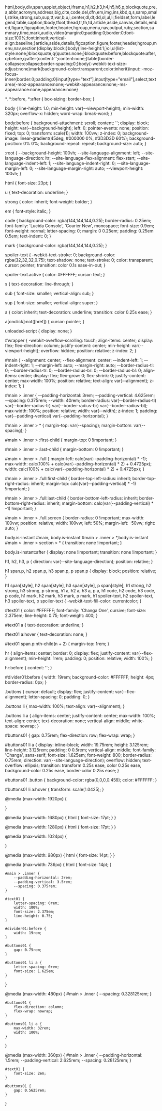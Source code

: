 html,body,div,span,applet,object,iframe,h1,h2,h3,h4,h5,h6,p,blockquote,pre,a,abbr,acronym,address,big,cite,code,del,dfn,em,img,ins,kbd,q,s,samp,small,strike,strong,sub,sup,tt,var,b,u,i,center,dl,dt,dd,ol,ul,li,fieldset,form,label,legend,table,caption,tbody,tfoot,thead,tr,th,td,article,aside,canvas,details,embed,figure,figcaption,footer,header,hgroup,menu,nav,output,ruby,section,summary,time,mark,audio,video{margin:0;padding:0;border:0;font-size:100%;font:inherit;vertical-align:baseline;}article,aside,details,figcaption,figure,footer,header,hgroup,menu,nav,section{display:block;}body{line-height:1;}ol,ul{list-style:none;}blockquote,q{quotes:none;}blockquote:before,blockquote:after,q:before,q:after{content:'';content:none;}table{border-collapse:collapse;border-spacing:0;}body{-webkit-text-size-adjust:none}mark{background-color:transparent;color:inherit}input::-moz-focus-inner{border:0;padding:0}input[type="text"],input[type="email"],select,textarea{-moz-appearance:none;-webkit-appearance:none;-ms-appearance:none;appearance:none}

*, *:before, *:after {
	box-sizing: border-box;
}

body {
	line-height: 1.0;
	min-height: var(--viewport-height);
	min-width: 320px;
	overflow-x: hidden;
	word-wrap: break-word;
}

body:before {
	background-attachment: scroll;
	content: '';
	display: block;
	height: var(--background-height);
	left: 0;
	pointer-events: none;
	position: fixed;
	top: 0;
	transform: scale(1);
	width: 100vw;
	z-index: 0;
	background-image: linear-gradient(45deg, #000000 0%, #3D3D3D 60%);
	background-position: 0% 0%;
	background-repeat: repeat;
	background-size: auto;
}

:root {
	--background-height: 100vh;
	--site-language-alignment: left;
	--site-language-direction: ltr;
	--site-language-flex-alignment: flex-start;
	--site-language-indent-left: 1;
	--site-language-indent-right: 0;
	--site-language-margin-left: 0;
	--site-language-margin-right: auto;
	--viewport-height: 100vh;
}

html {
	font-size: 23pt;
}

u {
	text-decoration: underline;
}

strong {
	color: inherit;
	font-weight: bolder;
}

em {
	font-style: italic;
}

code {
	background-color: rgba(144,144,144,0.25);
	border-radius: 0.25em;
	font-family: 'Lucida Console', 'Courier New', monospace;
	font-size: 0.9em;
	font-weight: normal;
	letter-spacing: 0;
	margin: 0 0.25em;
	padding: 0.25em 0.5em;
	text-indent: 0;
}

mark {
	background-color: rgba(144,144,144,0.25);
}

spoiler-text {
	-webkit-text-stroke: 0;
	background-color: rgba(32,32,32,0.75);
	text-shadow: none;
	text-stroke: 0;
	color: transparent;
	cursor: pointer;
	transition: color 0.1s ease-in-out;
}

spoiler-text.active {
	color: #FFFFFF;
	cursor: text;
}

s {
	text-decoration: line-through;
}

sub {
	font-size: smaller;
	vertical-align: sub;
}

sup {
	font-size: smaller;
	vertical-align: super;
}

a {
	color: inherit;
	text-decoration: underline;
	transition: color 0.25s ease;
}

a[onclick]:not([href]) {
	cursor: pointer;
}

unloaded-script {
	display: none;
}

#wrapper {
	-webkit-overflow-scrolling: touch;
	align-items: center;
	display: flex;
	flex-direction: column;
	justify-content: center;
	min-height: var(--viewport-height);
	overflow: hidden;
	position: relative;
	z-index: 2;
}

#main {
	--alignment: center;
	--flex-alignment: center;
	--indent-left: 1;
	--indent-right: 1;
	--margin-left: auto;
	--margin-right: auto;
	--border-radius-tl: 0;
	--border-radius-tr: 0;
	--border-radius-br: 0;
	--border-radius-bl: 0;
	align-items: center;
	display: flex;
	flex-grow: 0;
	flex-shrink: 0;
	justify-content: center;
	max-width: 100%;
	position: relative;
	text-align: var(--alignment);
	z-index: 1;
}

#main > .inner {
	--padding-horizontal: 3rem;
	--padding-vertical: 4.625rem;
	--spacing: 0.375rem;
	--width: 40rem;
	border-radius: var(--border-radius-tl) var(--border-radius-tr) var(--border-radius-br) var(--border-radius-bl);
	max-width: 100%;
	position: relative;
	width: var(--width);
	z-index: 1;
	padding: var(--padding-vertical) var(--padding-horizontal);
}

#main > .inner > * {
	margin-top: var(--spacing);
	margin-bottom: var(--spacing);
}

#main > .inner > :first-child {
	margin-top: 0 !important;
}

#main > .inner > :last-child {
	margin-bottom: 0 !important;
}

#main > .inner > .full {
	margin-left: calc(var(--padding-horizontal) * -1);
	max-width: calc(100% + calc(var(--padding-horizontal) * 2) + 0.4725px);
	width: calc(100% + calc(var(--padding-horizontal) * 2) + 0.4725px);
}

#main > .inner > .full:first-child {
	border-top-left-radius: inherit;
	border-top-right-radius: inherit;
	margin-top: calc(var(--padding-vertical) * -1) !important;
}

#main > .inner > .full:last-child {
	border-bottom-left-radius: inherit;
	border-bottom-right-radius: inherit;
	margin-bottom: calc(var(--padding-vertical) * -1) !important;
}

#main > .inner > .full.screen {
	border-radius: 0 !important;
	max-width: 100vw;
	position: relative;
	width: 100vw;
	left: 50%;
	margin-left: -50vw;
	right: auto;
}

body.is-instant #main, body.is-instant #main > .inner > *,body.is-instant #main > .inner > section > *  {
	transition: none !important;
}

body.is-instant:after {
	display: none !important;
	transition: none !important;
}

h1, h2, h3, p {
	direction: var(--site-language-direction);
	position: relative;
}

h1 span.p, h2 span.p, h3 span.p, p span.p {
	display: block;
	position: relative;
}

h1 span[style], h2 span[style], h3 span[style], p span[style], h1 strong, h2 strong, h3 strong, p strong, h1 a, h2 a, h3 a, p a, h1 code, h2 code, h3 code, p code, h1 mark, h2 mark, h3 mark, p mark, h1 spoiler-text, h2 spoiler-text, h3 spoiler-text, p spoiler-text {
	-webkit-text-fill-color: currentcolor;
}

#text01 {
	color: #FFFFFF;
	font-family: 'Changa One', cursive;
	font-size: 2.375em;
	line-height: 0.75;
	font-weight: 400;
}

#text01 a {
	text-decoration: underline;
}

#text01 a:hover {
	text-decoration: none;
}

#text01 span.p:nth-child(n + 2) {
	margin-top: 1rem;
}

hr {
	align-items: center;
	border: 0;
	display: flex;
	justify-content: var(--flex-alignment);
	min-height: 1rem;
	padding: 0;
	position: relative;
	width: 100%;
}

hr:before {
	content: '';
}

#divider01:before {
	width: 19rem;
	background-color: #FFFFFF;
	height: 4px;
	border-radius: 0px;
}

.buttons {
	cursor: default;
	display: flex;
	justify-content: var(--flex-alignment);
	letter-spacing: 0;
	padding: 0;
}

.buttons li {
	max-width: 100%;
	text-align: var(--alignment);
}

.buttons li a {
	align-items: center;
	justify-content: center;
	max-width: 100%;
	text-align: center;
	text-decoration: none;
	vertical-align: middle;
	white-space: nowrap;
}

#buttons01 {
	gap: 0.75rem;
	flex-direction: row;
	flex-wrap: wrap;
}

#buttons01 li a {
	display: inline-block;
	width: 19.75rem;
	height: 3.125rem;
	line-height: 3.125rem;
	padding: 0 0.5rem;
	vertical-align: middle;
	font-family: 'Changa', sans-serif;
	font-size: 1.625em;
	font-weight: 800;
	border-radius: 0.75rem;
	direction: var(--site-language-direction);
	overflow: hidden;
	text-overflow: ellipsis;
	transition: transform 0.25s ease, color 0.25s ease, background-color 0.25s ease, border-color 0.25s ease;
}

#buttons01 .button {
	background-color: rgba(0,0,0,0.459);
	color: #FFFFFF;
}

#buttons01 li a:hover {
	transform: scale(1.0425);
}

@media (max-width: 1920px) {
	
}

@media (max-width: 1680px) {
	html {
		font-size: 17pt;
	}
}

@media (max-width: 1280px) {
	html {
		font-size: 17pt;
	}
}

@media (max-width: 1024px) {
	
}

@media (max-width: 980px) {
	html {
		font-size: 14pt;
	}
}

@media (max-width: 736px) {
	html {
		font-size: 14pt;
	}
	
	
	
	#main > .inner {
		--padding-horizontal: 2rem;
		--padding-vertical: 3.5rem;
		--spacing: 0.375rem;
	}
	
	#text01 {
		letter-spacing: 0rem;
		width: 100%;
		font-size: 2.375em;
		line-height: 0.75;
	}
	
	#divider01:before {
		width: 19rem;
	}
	
	#buttons01 {
		gap: 0.75rem;
	}
	
	#buttons01 li a {
		letter-spacing: 0rem;
		font-size: 1.625em;
	}
}

@media (max-width: 480px) {
	#main > .inner {
		--spacing: 0.328125rem;
	}
	
	#buttons01 {
		flex-direction: column;
		flex-wrap: nowrap;
	}
	
	#buttons01 li a {
		max-width: 32rem;
		width: 100%;
	}
}

@media (max-width: 360px) {
	#main > .inner {
		--padding-horizontal: 1.5rem;
		--padding-vertical: 2.625rem;
		--spacing: 0.28125rem;
	}
	
	#text01 {
		font-size: 2em;
	}
	
	#buttons01 {
		gap: 0.5625rem;
	}
}
